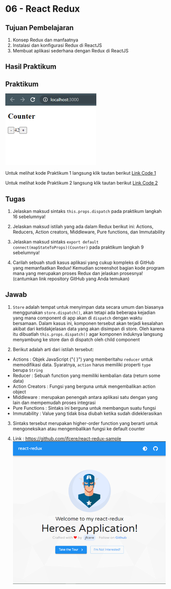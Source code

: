 # 06 - React Redux

## Tujuan Pembelajaran

1. Konsep Redux dan manfaatnya
2. Instalasi dan konfigurasi Redux di ReactJS
3. Membuat aplikasi sederhana dengan Redux di ReactJS


## Hasil Praktikum

## Praktikum 

![praktikum1](img/Hasil6-1.PNG)

Untuk melihat kode Praktikum 1 langsung klik tautan berikut [Link Code 1](../../src/06_React_Redux/Praktikum_1/)

Untuk melihat kode Praktikum 2 langsung klik tautan berikut [Link Code 2](../../src/06_React_Redux/Praktikum_2/)



## Tugas
1. Jelaskan maksud sintaks <code>this.props.dispatch</code> pada praktikum langkah 16 sebelumnya!

2. Jelaskan maksud istilah yang ada dalam Redux berikut ini: Actions, Reducers, Action creators, Middleware, Pure functions, dan Immutability

3. Jelaskan maksud sintaks <code>export default connect(mapStateToProps)(Counter)</code> pada praktikum langkah 9 sebelumnya!

4. Carilah sebuah studi kasus aplikasi yang cukup kompleks di GitHub yang memanfaatkan Redux! Kemudian screenshot bagian kode program mana yang merupakan proses Redux dan jelaskan prosesnya! (cantumkan link repository GitHub yang Anda temukan)

## Jawab
1. <code>Store</code> adalah tempat untuk menyimpan data secara umum dan biasanya menggunakan <code>store.dispatch()</code>, akan tetapi ada beberapa kejadian yang mana component di app akan di <code>dispatch</code> dengan waktu bersamaan. Dalam kasus ini, komponen tersebut akan terjadi kesalahan akibat dari ketidakjelasan data yang akan disimpan di store. Oleh karena itu dibuatlah <code>this.props.dispatch()</code> agar komponen induknya langsung menyambung ke store dan di dispatch oleh child component

2. Berikut adalah arti dari istilah tersebut:
- Actions : Objek JavaScript ("{ }") yang memberitahu <code>reducer</code> untuk memodifikasi data. Syaratnya, <code>action</code> harus memiliki properti <code>type</code> berupa <code>String</code>
- Reducer : Sebuah function yang memiliki kembalian data (return some data)
- Action Creators : Fungsi yang berguna untuk mengembalikan action object
- Middleware : merupakan penengah antara aplikasi satu dengan yang lain dan mempemudah proses integrasi
- Pure Functions : Sintaks ini berguna untuk membangun suatu fungsi
- Immutability : Value yang tidak bisa diubah ketika sudah dideklerasikan

3. Sintaks tersebut merupakan higher-order function yang berarti untuk mengoneksikan atau mengembalikan fungsi ke default counter

4. Link : https://github.com/jfcere/react-redux-sample
![tugas](img/Hasil6-Tugas.PNG)
